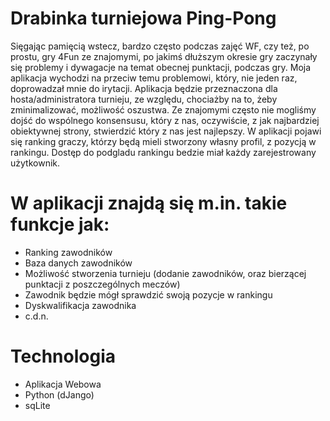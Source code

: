 # Drabinka turniejowa Ping-Pong

  Sięgając pamięcią wstecz, bardzo często podczas zajęć WF, czy też, po prostu, gry 4Fun ze znajomymi,
  po jakimś dłuższym okresie gry zaczynały się problemy i dywagacje na temat obecnej punktacji, podczas gry.
Moja aplikacja wychodzi na przeciw temu problemowi, który, nie jeden raz, doprowadzał mnie do irytacji.
Aplikacja będzie przeznaczona dla hosta/administratora turnieju, ze względu, chociażby na to, żeby zminimalizować, możliwość oszustwa.
Ze znajomymi często nie mogliśmy dojść do wspólnego konsensusu, który z nas, oczywiście, z jak najbardziej obiektywnej strony,
stwierdzić który z nas jest najlepszy.
W aplikacji pojawi się ranking graczy, którzy będą mieli stworzony własny profil, z pozycją w rankingu. 
Dostęp do podgladu rankingu bedzie miał każdy zarejestrowany użytkownik.

# W aplikacji znajdą się m.in. takie funkcje jak:

- Ranking zawodników
- Baza danych zawodników 
- Możliwość stworzenia turnieju (dodanie zawodników, oraz bierzącej punktacji z poszczególnych meczów)
- Zawodnik będzie mógł sprawdzić swoją pozycje w rankingu
- Dyskwalifikacja zawodnika
- c.d.n.

# Technologia

- Aplikacja Webowa
- Python (dJango)
- sqLite
